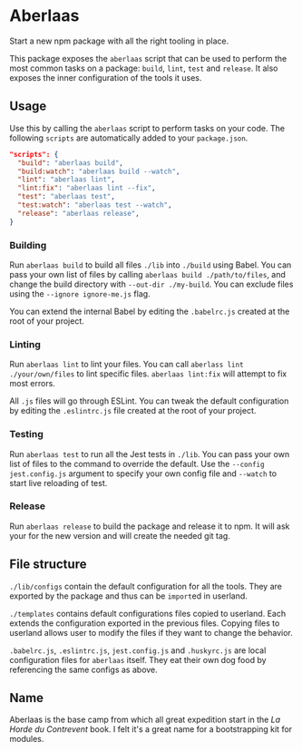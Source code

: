 # Aberlaas

Start a new npm package with all the right tooling in place.

This package exposes the `aberlaas` script that can be used to perform the most
common tasks on a package: `build`, `lint`, `test` and `release`. It also
exposes the inner configuration of the tools it uses.

## Usage

Use this by calling the `aberlaas` script to perform tasks on your code. The
following `scripts` are automatically added to your `package.json`.

```json
"scripts": {
  "build": "aberlaas build",
  "build:watch": "aberlaas build --watch",
  "lint": "aberlaas lint",
  "lint:fix": "aberlaas lint --fix",
  "test": "aberlaas test",
  "test:watch": "aberlaas test --watch",
  "release": "aberlaas release",
}
```

### Building

Run `aberlaas build` to build all files `./lib` into `./build` using Babel. You
can pass your own list of files by calling `aberlaas build ./path/to/files`, and
change the build directory with `--out-dir ./my-build`. You can exclude files
using the `--ignore ignore-me.js` flag.

You can extend the internal Babel by editing the `.babelrc.js` created at the
root of your project.

### Linting

Run `aberlaas lint` to lint your files. You can call `aberlass lint
./your/own/files` to lint specific files. `aberlaas lint:fix` will attempt
to fix most errors.

All `.js` files will go through ESLint. You can tweak the default configuration
by editing the `.eslintrc.js` file created at the root of your project.

### Testing

Run `aberlaas test` to run all the Jest tests in `./lib`. You can pass your own
list of files to the command to override the default. Use the `--config
jest.config.js` argument to specify your own config file and `--watch` to start
live reloading of test.

### Release

Run `aberlaas release` to build the package and release it to npm. It will ask
your for the new version and will create the needed git tag.

## File structure

`./lib/configs` contain the default configuration for all the tools. They are
exported by the package and thus can be `import`ed in userland.

`./templates` contains default configurations files copied to userland. Each
extends the configuration exported in the previous files. Copying files to
userland allows user to modify the files if they want to change the behavior.

`.babelrc.js`, `.eslintrc.js`, `jest.config.js` and `.huskyrc.js` are local
configuration files for `aberlaas` itself. They eat their own dog food by
referencing the same configs as above.

## Name

Aberlaas is the base camp from which all great expedition start in the _La Horde
du Contrevent_ book. I felt it's a great name for a bootstrapping kit for
modules.
